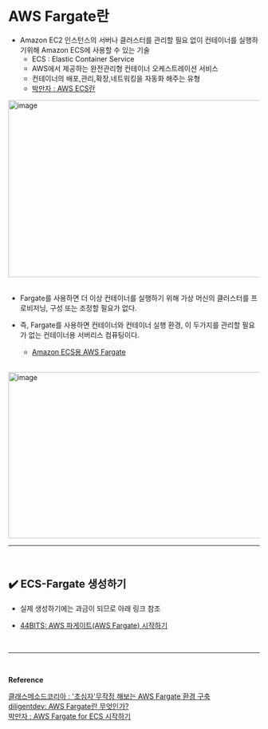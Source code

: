 # AWS Fargate란
- Amazon EC2 인스턴스의 서버나 클러스터를 관리할 필요 없이 컨테이너를 실행하기위해 Amazon ECS에 사용할 수 있는 기술
  - ECS : Elastic Container Service
  - AWS에서 제공하는 완전관리형 컨테이너 오케스트레이션 서비스
  - 컨테이너의 배포,관리,확장,네트워킹을 자동화 해주는 유형
  - [박만자 : AWS ECS란](https://yoo11052.tistory.com/141)

<img width="719" height="355" alt="image" src="https://github.com/user-attachments/assets/efa103d5-35bf-4354-842c-25f0c4015cce" />
<br>
<br>

- Fargate를 사용하면 더 이상 컨테이너를 실행하기 위해 가상 머신의 클러스터를 프로비저닝, 구성 또는 조정할 필요가 없다.

- 즉, Fargate를 사용하면 컨테이너와 컨테이너 실행 환경, 이 두가지를 관리할 필요가 없는 컨테이너용 서버리스 컴퓨팅이다.
  - [Amazon ECS용 AWS Fargate](https://docs.aws.amazon.com/ko_kr/AmazonECS/latest/developerguide/AWS_Fargate.html)
<br>

<img width="841" height="333" alt="image" src="https://github.com/user-attachments/assets/207a8a22-7c35-4cd1-89d7-6a0783bfe926" />
<br>
<hr>
<br>

## ✔️ ECS-Fargate 생성하기
- 실제 생성하기에는 과금이 되므로 아래 링크 참조

- [44BITS: AWS 파게이트(AWS Fargate) 시작하기](https://www.44bits.io/ko/post/getting-started-with-ecs-fargate)
<br>
<hr>
<br>

**Reference**<br>

[클래스메소드코리아 : '초심자'무작정 해보는 AWS Fargate 환경 구축](https://m.blog.naver.com/classmethodkr/222782686010)<br>
[diligentdev: AWS Fargate란 무엇인가?](https://ddevgrit.tistory.com/16)<br>
[박만자 : AWS Fargate for ECS 시작하기](https://yoo11052.tistory.com/142)
